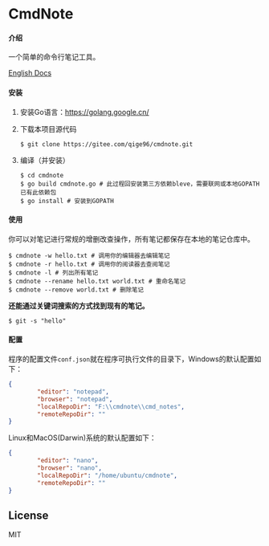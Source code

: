 # CmdNote

#### 介绍
一个简单的命令行笔记工具。

[English Docs](./README.md)

#### 安装

1. 安装Go语言：https://golang.google.cn/

2. 下载本项目源代码

   ```shell
   $ git clone https://gitee.com/qige96/cmdnote.git
   ```

3. 编译（并安装）

   ```shell
   $ cd cmdnote
   $ go build cmdnote.go # 此过程回安装第三方依赖bleve，需要联网或本地GOPATH已有此依赖包
   $ go install # 安装到GOPATH
   ```

   

#### 使用

你可以对笔记进行常规的增删改查操作，所有笔记都保存在本地的笔记仓库中。

```shell
$ cmdnote -w hello.txt # 调用你的编辑器去编辑笔记
$ cmdnote -r hello.txt # 调用你的阅读器去查阅笔记
$ cmdnote -l # 列出所有笔记
$ cmdnote --rename hello.txt world.txt # 重命名笔记
$ cmdnote --remove world.txt # 删除笔记
```

**还能通过关键词搜索的方式找到现有的笔记。**

```shell
$ git -s "hello"
```

#### 配置

程序的配置文件`conf.json`就在程序可执行文件的目录下，Windows的默认配置如下：

```json
{
        "editor": "notepad",
        "browser": "notepad",
        "localRepoDir": "F:\\cmdnote\\cmd_notes",
        "remoteRepoDir": ""
}
```

Linux和MacOS(Darwin)系统的默认配置如下：

```json
{
        "editor": "nano",
        "browser": "nano",
        "localRepoDir": "/home/ubuntu/cmdnote",
        "remoteRepoDir": ""
}
```



## License

MIT
